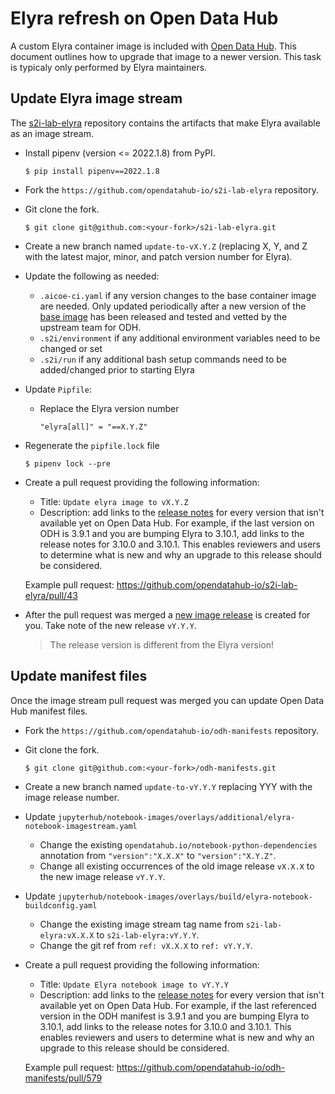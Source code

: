 <!--
{% comment %}
Copyright 2018-2023 Elyra Authors

Licensed under the Apache License, Version 2.0 (the "License");
you may not use this file except in compliance with the License.
You may obtain a copy of the License at

http://www.apache.org/licenses/LICENSE-2.0

Unless required by applicable law or agreed to in writing, software
distributed under the License is distributed on an "AS IS" BASIS,
WITHOUT WARRANTIES OR CONDITIONS OF ANY KIND, either express or implied.
See the License for the specific language governing permissions and
limitations under the License.
{% endcomment %}
-->

# Elyra refresh on Open Data Hub 

A custom Elyra container image is included with [Open Data Hub](https://opendatahub.io/).  This document outlines how to upgrade that image to a newer version. This task is typicaly only performed by Elyra maintainers.

## Update Elyra image stream

The [s2i-lab-elyra](https://github.com/opendatahub-io/s2i-lab-elyra) repository contains the artifacts that make Elyra available as an image stream.

- Install pipenv (version <= 2022.1.8) from PyPI.
  ```
  $ pip install pipenv==2022.1.8
  ```
- Fork the `https://github.com/opendatahub-io/s2i-lab-elyra` repository.
- Git clone the fork. 
  ```
  $ git clone git@github.com:<your-fork>/s2i-lab-elyra.git
  ```
- Create a new branch named `update-to-vX.Y.Z` (replacing X, Y, and Z with the latest major, minor, and patch version number for Elyra).

- Update the following as needed:
  - `.aicoe-ci.yaml` if any version changes to the base container image are needed. Only updated periodically after a new version of the [base image](https://quay.io/repository/thoth-station/s2i-minimal-py38-notebook?tab=tags&tag=latest) has been released and tested and vetted by the upstream team for ODH.
  - `.s2i/environment` if any additional environment variables need to be changed or set
  - `.s2i/run` if any additional bash setup commands need to be added/changed prior to starting Elyra

- Update `Pipfile`:
  - Replace the Elyra version number
    ```
    "elyra[all]" = "==X.Y.Z"
    ```

- Regenerate the `pipfile.lock` file
  ```
  $ pipenv lock --pre
  ```

- Create a pull request providing the following information:
  - Title: `Update elyra image to vX.Y.Z`
  - Description: add links to the [release notes](https://github.com/elyra-ai/elyra/releases) for every version that isn't available yet on Open Data Hub. For example, if the last version on ODH is 3.9.1 and you are bumping Elyra to 3.10.1, add links to the release notes for 3.10.0 and 3.10.1. This enables reviewers and users to determine what is new and why an upgrade to this release should be considered.

  Example pull request: https://github.com/opendatahub-io/s2i-lab-elyra/pull/43 

- After the pull request was merged a [new image release](https://github.com/opendatahub-io/s2i-lab-elyra/releases) is created for you. Take note of the new release `vY.Y.Y`. 
  > The release version is different from the Elyra version! 

## Update manifest files

Once the image stream pull request was merged you can update Open Data Hub manifest files.

- Fork the `https://github.com/opendatahub-io/odh-manifests` repository.
- Git clone the fork. 
  ```
  $ git clone git@github.com:<your-fork>/odh-manifests.git
  ```
- Create a new branch named `update-to-vY.Y.Y` replacing YYY with the image release number.

- Update `jupyterhub/notebook-images/overlays/additional/elyra-notebook-imagestream.yaml`
    - Change the existing `opendatahub.io/notebook-python-dependencies` annotation from `"version":"X.X.X"` to `"version":"X.Y.Z"`.
    - Change all existing occurrences of the old image release `vX.X.X` to the new image release `vY.Y.Y`.
- Update `jupyterhub/notebook-images/overlays/build/elyra-notebook-buildconfig.yaml`
    - Change the existing image stream tag name from `s2i-lab-elyra:vX.X.X` to `s2i-lab-elyra:vY.Y.Y`.
    - Change the git ref from `ref: vX.X.X` to `ref: vY.Y.Y`.
- Create a pull request providing the following information:
  - Title: `Update Elyra notebook image to vY.Y.Y`
  - Description: add links to the [release notes](https://github.com/elyra-ai/elyra/releases) for every version that isn't available yet on Open Data Hub. For example, if the last referenced version in the ODH manifest is 3.9.1 and you are bumping Elyra to 3.10.1, add links to the release notes for 3.10.0 and 3.10.1. This enables reviewers and users to determine what is new and why an upgrade to this release should be considered.

  Example pull request: https://github.com/opendatahub-io/odh-manifests/pull/579
